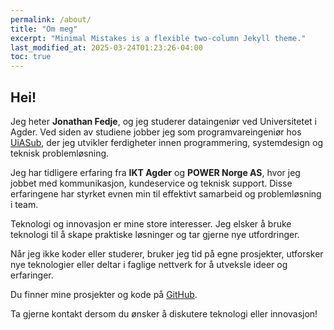 ```yaml
---
permalink: /about/
title: "Om meg"
excerpt: "Minimal Mistakes is a flexible two-column Jekyll theme."
last_modified_at: 2025-03-24T01:23:26-04:00
toc: true
---
```


## Hei!

Jeg heter **Jonathan Fedje**, og jeg studerer dataingeniør ved Universitetet i Agder. Ved siden av studiene jobber jeg som programvareingeniør hos [UiASub](https://uiasub.no), der jeg utvikler ferdigheter innen programmering, systemdesign og teknisk problemløsning.

Jeg har tidligere erfaring fra **IKT Agder** og **POWER Norge AS**, hvor jeg jobbet med kommunikasjon, kundeservice og teknisk support. Disse erfaringene har styrket evnen min til effektivt samarbeid og problemløsning i team.

Teknologi og innovasjon er mine store interesser. Jeg elsker å bruke teknologi til å skape praktiske løsninger og tar gjerne nye utfordringer.

Når jeg ikke koder eller studerer, bruker jeg tid på egne prosjekter, utforsker nye teknologier eller deltar i faglige nettverk for å utveksle ideer og erfaringer.

Du finner mine prosjekter og kode på [GitHub](https://github.com/jonathand-cf).

Ta gjerne kontakt dersom du ønsker å diskutere teknologi eller innovasjon!